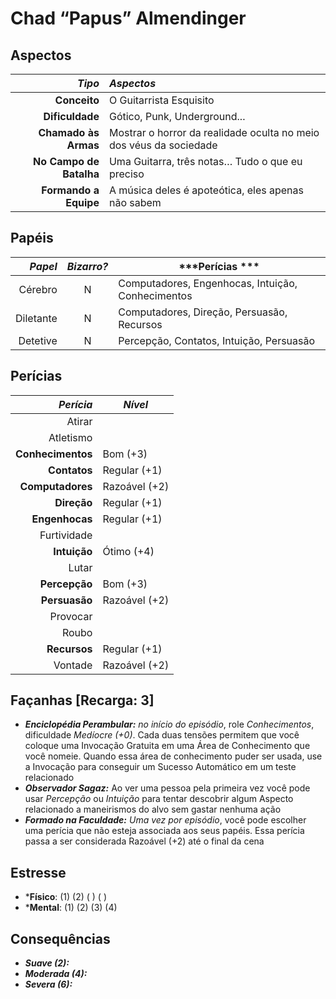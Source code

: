 # Chad “Papus” Almendinger

## Aspectos

|              ***Tipo*** | ***Aspectos***                                                     |
|------------------------:|:-------------------------------------------------------------------|
|            **Conceito** | O Guitarrista Esquisito                                            |
|         **Dificuldade** | Gótico, Punk, Underground...                                       |
|    **Chamado às Armas** | Mostrar o horror da realidade oculta no meio dos véus da sociedade |
| **No Campo de Batalha** | Uma Guitarra, três notas… Tudo o que eu preciso                    |
|   **Formando a Equipe** | A música deles é apoteótica, eles apenas não sabem                 |



## Papéis

| ***Papel*** | ***Bizarro?*** | ***Perícias ***                                   |
|------------:|:--------------:|---------------------------------------------------|
|     Cérebro | N              | Computadores, Engenhocas, Intuição, Conhecimentos |
|   Diletante | N              | Computadores, Direção, Persuasão, Recursos        |
|    Detetive | N              | Percepção, Contatos, Intuição, Persuasão          |


## Perícias

|     ***Perícia*** | ***Nível***   |
|------------------:|---------------|
|            Atirar |               |
|         Atletismo |               |
| **Conhecimentos** | Bom (+3)      |
|      **Contatos** | Regular (+1)  |
|  **Computadores** | Razoável (+2) |
|       **Direção** | Regular (+1)  |
|    **Engenhocas** | Regular (+1)  |
|       Furtividade |               |
|      **Intuição** | Ótimo (+4)    |
|             Lutar |               |
|     **Percepção** | Bom (+3)      |
|     **Persuasão** | Razoável (+2) |
|          Provocar |               |
|             Roubo |               |
|      **Recursos** | Regular (+1)  |
|           Vontade | Razoável (+2) |



## Façanhas [Recarga: 3]

+ ***Enciclopédia Perambular:*** *no início do episódio*, role *Conhecimentos*, dificuldade *Medíocre (+0)*. Cada duas tensões permitem que você coloque uma Invocação Gratuita em uma Área de Conhecimento que você nomeie. Quando essa área de conhecimento puder ser usada, use a Invocação para conseguir um Sucesso Automático em um teste relacionado
+ ***Observador Sagaz:*** Ao ver uma pessoa pela primeira vez você pode usar *Percepção* ou *Intuição* para tentar descobrir algum Aspecto relacionado a maneirismos do alvo sem gastar nenhuma ação
+ ***Formado na Faculdade:*** *Uma vez por episódio*, você pode escolher uma perícia que não esteja associada aos seus papéis. Essa perícia passa a ser considerada Razoável (+2) até o final da cena

## Estresse

+ ***Físico**: (1) (2) ( ) ( )
+ ***Mental**: (1) (2) (3) (4)

## Consequências

+ ___Suave (2):___
+ ___Moderada (4):___
+ ___Severa (6):___
